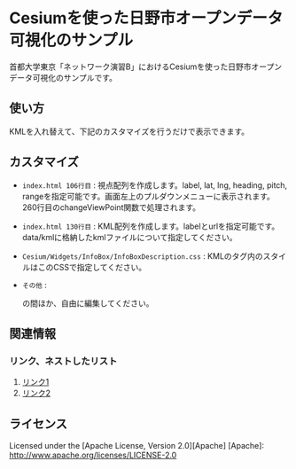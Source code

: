 Cesiumを使った日野市オープンデータ可視化のサンプル
======================
首都大学東京「ネットワーク演習B」におけるCesiumを使った日野市オープンデータ可視化のサンプルです。 
 
使い方
------
KMLを入れ替えて、下記のカスタマイズを行うだけで表示できます。
 
カスタマイズ
----------------
  
+   `index.html 106行目` :
    視点配列を作成します。label, lat, lng, heading, pitch, rangeを指定可能です。画面左上のプルダウンメニューに表示されます。260行目のchangeViewPoint関数で処理されます。
 
+   `index.html 130行目` :
    KML配列を作成します。labelとurlを指定可能です。data/kmlに格納したkmlファイルについて指定してください。

+   `Cesium/Widgets/InfoBox/InfoBoxDescription.css` :
    KMLの<description>タグ内のスタイルはこのCSSで指定してください。

+   `その他` :
    <head></head>の間ほか、自由に編集してください。


 
関連情報
--------
### リンク、ネストしたリスト
1. [リンク1](http://www.city.hino.lg.jp/index.cfm/196,129180,353,2132,html "オープンデータページ　日野")
2. [リンク2](http://hiroshima.mapping.jp/ "ヒロシマ・アーカイブ")
 
ライセンス
----------
Licensed under the [Apache License, Version 2.0][Apache]
[Apache]: http://www.apache.org/licenses/LICENSE-2.0
